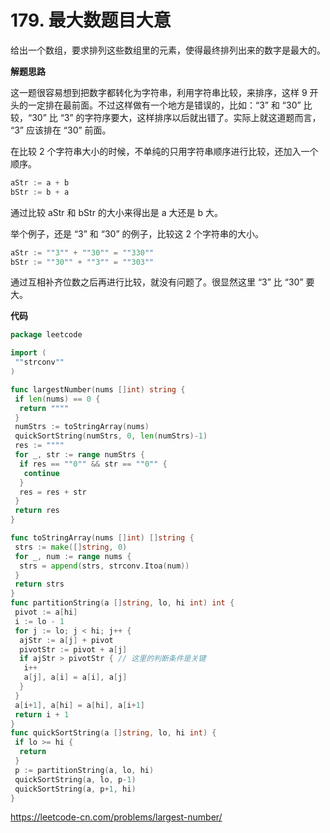 # 179. 最大数**题目大意**  

给出一个数组，要求排列这些数组里的元素，使得最终排列出来的数字是最大的。

**解题思路**  

这一题很容易想到把数字都转化为字符串，利用字符串比较，来排序，这样 9 开头的一定排在最前面。不过这样做有一个地方是错误的，比如：“3” 和 “30” 比较，“30” 比 “3” 的字符序要大，这样排序以后就出错了。实际上就这道题而言， “3” 应该排在 “30” 前面。

在比较 2 个字符串大小的时候，不单纯的只用字符串顺序进行比较，还加入一个顺序。

```go
aStr := a + b
bStr := b + a
```

通过比较 aStr 和 bStr 的大小来得出是 a 大还是 b 大。

举个例子，还是 “3” 和 “30” 的例子，比较这 2 个字符串的大小。

```go
aStr := ""3"" + ""30"" = ""330""
bStr := ""30"" + ""3"" = ""303""
```

通过互相补齐位数之后再进行比较，就没有问题了。很显然这里 “3” 比 “30” 要大。

**代码**  

```go
package leetcode

import (
 ""strconv""
)

func largestNumber(nums []int) string {
 if len(nums) == 0 {
  return """"
 }
 numStrs := toStringArray(nums)
 quickSortString(numStrs, 0, len(numStrs)-1)
 res := """"
 for _, str := range numStrs {
  if res == ""0"" && str == ""0"" {
   continue
  }
  res = res + str
 }
 return res
}

func toStringArray(nums []int) []string {
 strs := make([]string, 0)
 for _, num := range nums {
  strs = append(strs, strconv.Itoa(num))
 }
 return strs
}
func partitionString(a []string, lo, hi int) int {
 pivot := a[hi]
 i := lo - 1
 for j := lo; j < hi; j++ {
  ajStr := a[j] + pivot
  pivotStr := pivot + a[j]
  if ajStr > pivotStr { // 这里的判断条件是关键
   i++
   a[j], a[i] = a[i], a[j]
  }
 }
 a[i+1], a[hi] = a[hi], a[i+1]
 return i + 1
}
func quickSortString(a []string, lo, hi int) {
 if lo >= hi {
  return
 }
 p := partitionString(a, lo, hi)
 quickSortString(a, lo, p-1)
 quickSortString(a, p+1, hi)
}
```

https://leetcode-cn.com/problems/largest-number/